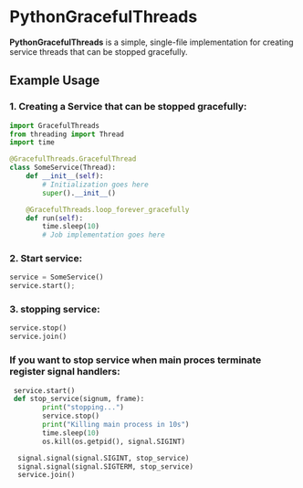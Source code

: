 # PythonGracefulThreads

**PythonGracefulThreads** is a simple, single-file implementation for creating service threads that can be stopped gracefully.

## Example Usage

### 1. Creating a Service that can be stopped gracefully:

```python
import GracefulThreads
from threading import Thread
import time

@GracefulThreads.GracefulThread
class SomeService(Thread):
    def __init__(self):
        # Initialization goes here
        super().__init__()

    @GracefulThreads.loop_forever_gracefully
    def run(self):
        time.sleep(10)
        # Job implementation goes here
```

### 2. Start service:
```python
service = SomeService()
service.start();
```

### 3. stopping service:
 ```python
service.stop()
service.join()
```
### If you want to stop service when main proces terminate register signal handlers:
```python
 service.start()
 def stop_service(signum, frame):
        print("stopping...")
        service.stop()
        print("Killing main process in 10s")
        time.sleep(10)
        os.kill(os.getpid(), signal.SIGINT)

  signal.signal(signal.SIGINT, stop_service)
  signal.signal(signal.SIGTERM, stop_service)
  service.join()
```
